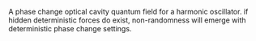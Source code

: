A phase change optical cavity quantum field for a harmonic oscillator. if hidden deterministic forces do exist, non-randomness will emerge with deterministic phase change settings.
